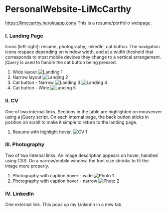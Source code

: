 # PersonalWebsite-LiMcCarthy

https://limccarthy.herokuapp.com/
This is a resume/portfolio webpage.

### I. Landing Page
Icons (left-right): resume, photography, linkedIn, cat button.  The navigation icons respace depending on window width, and at a width theshold that corresponds to most mobile devices they change to a vertical arrangement.  jQuery is used to handle the cat button being pressed.
1. Wide layout
![Landing 1](https://github.ccs.neu.edu/NEU-CS5610-SU20/PersonalWebsite-LiMcCarthy/blob/master/resources/readme/001.png)
2. Narrow layout
![Landing 2](https://github.ccs.neu.edu/NEU-CS5610-SU20/PersonalWebsite-LiMcCarthy/blob/master/resources/readme/002.png)
4. Cat button - Narrow
![Landing 3](https://github.ccs.neu.edu/NEU-CS5610-SU20/PersonalWebsite-LiMcCarthy/blob/master/resources/readme/006.png)
![Landing 4](https://github.ccs.neu.edu/NEU-CS5610-SU20/PersonalWebsite-LiMcCarthy/blob/master/resources/readme/007.png)
5. Cat button - Wide
![Landing 5](https://github.ccs.neu.edu/NEU-CS5610-SU20/PersonalWebsite-LiMcCarthy/blob/master/resources/readme/008.png)


### II. CV 
One of two internal links. Sections in the table are highlighted on mouseover using a jQuery script.  On each internal page, the back button sticks in position on scroll to make it simple to return to the landing page.
1. Resume with highlight hover.
![CV 1](https://github.ccs.neu.edu/NEU-CS5610-SU20/PersonalWebsite-LiMcCarthy/blob/master/resources/readme/003.png)

### III. Photography
Two of two internal links.  An image description appears on hover, handled using CSS.  On a narrow/mobile window, the font size shrinks to fit the image more properly.
1. Photography with caption hover - wide
![Photo 1](https://github.ccs.neu.edu/NEU-CS5610-SU20/PersonalWebsite-LiMcCarthy/blob/master/resources/readme/009.png)
2. Photography with caption hover - narrow
![Photo 2](https://github.ccs.neu.edu/NEU-CS5610-SU20/PersonalWebsite-LiMcCarthy/blob/master/resources/readme/004.png)


### IV. LinkedIn
One external link.  This pops up my LinkedIn in a new tab.
